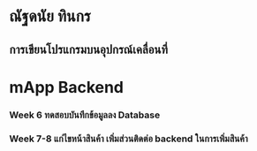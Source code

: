# ณัฐดนัย ทินกร
## การเขียนโปรแกรมบนอุปกรณ์เคลื่อนที่
# mApp Backend
### Week 6 ทดสอบบันทึกข้อมูลลง Database
### Week 7-8 แก่ไขหน้าสินค้า เพิ่มส่วนติดต่อ backend ในการเพิ่มสินค้า